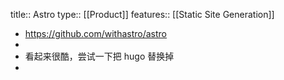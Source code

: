 title:: Astro
type:: [[Product]]
features:: [[Static Site Generation]]

- https://github.com/withastro/astro
-
- 看起来很酷，尝试一下把 hugo 替换掉
-